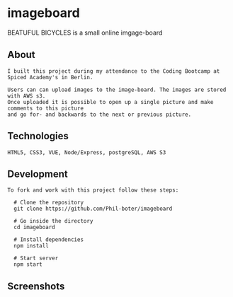 # imageboard

BEATUFUL BICYCLES is a small online imgage-board

## About

    I built this project during my attendance to the Coding Bootcamp at Spiced Academy's in Berlin.

    Users can can upload images to the image-board. The images are stored with AWS s3. 
    Once uploaded it is possible to open up a single picture and make comments to this picture
    and go for- and backwards to the next or previous picture.
    
## Technologies

    HTML5, CSS3, VUE, Node/Express, postgreSQL, AWS S3
    
## Development

    To fork and work with this project follow these steps:

      # Clone the repository
      git clone https://github.com/Phil-boter/imageboard

      # Go inside the directory
      cd imageboard

      # Install dependencies
      npm install

      # Start server
      npm start
    
## Screenshots

